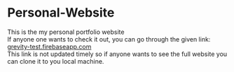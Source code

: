 # Personal-Website
This is the my personal portfolio website<br>
If anyone one wants to check it out, you can go through the given link:<br>
<a href="https://grevity-test.firebaseapp.com" target="_blank">grevity-test.firebaseapp.com</a><BR>
This link is not updated timely so if anyone wants to see the full website you can clone it to you local machine.
